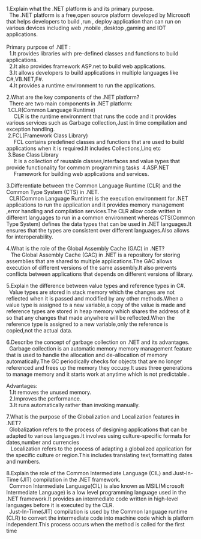 ﻿1.Explain what the .NET platform is and its primary purpose.<br>
&nbsp;&nbsp;The .NET platform is a free,open source platform developed by Microsoft that helps developers to build ,run , deploy application than can run on various devices including web ,mobile ,desktop ,gaming and IOT applications.<br><br>
Primary purpose of .NET :<br>
&nbsp;&nbsp;1.It provides libraries with pre-defined classes and functions to build applications.<br>
&nbsp;&nbsp;2.It also provides framework ASP.net to build web applications.<br>
&nbsp;&nbsp;3.It allows developers to build applications in multiple languages like C#,VB.NET,F#.<br>
&nbsp;&nbsp;4.It provides a runtime environment to run the applications.<br>

2.What are the key components of the .NET platform?<br>
&nbsp;&nbsp;There are two main components in .NET platform:<br>
&nbsp;1.CLR(Common Language Runtime)<br>
&nbsp;&nbsp;&nbsp;&nbsp;&nbsp;CLR is the runtime environment that runs the code and it provides various services such as Garbage collection,Just in time compilation and exception handling.<br>
&nbsp;2.FCL(Framework Class Library)<br>
&nbsp;&nbsp;&nbsp;&nbsp;&nbsp;FCL contains predefined classes and functions that are used to build applications when it is required.It includes Collections,Linq etc<br>
&nbsp;3.Base Class Library<br>
&nbsp;&nbsp;&nbsp;&nbsp;&nbsp;It is a collection of reusable classes,interfaces and value types that provide functionality for commom programming tasks
&nbsp;4.ASP.NET
&nbsp;&nbsp;&nbsp;&nbsp;&nbsp;Framework for building web applications and services.

3.Differentiate between the Common Language Runtime (CLR) and the Common Type System (CTS) in .NET.<br>
&nbsp;&nbsp;CLR(Common Language Runtime) is the execution environment for .NET applications  to run the application and it provides memory management ,error handling and compilation services.The CLR allow code written in different languages to run in a common environment whereas CTS(Common Type System) defines the data types that can be used in .NET languages.It ensures that the types are consistent over different languages.Also allows for interoperability.<br>

4.What is the role of the Global Assembly Cache (GAC) in .NET?<br>
&nbsp;&nbsp; The Global Assembly Cache (GAC) in .NET is a repository for storing assemblies that are shared to multiple applications.The GAC allows execution of different versions of the same assembly.It also prevents conflicts between applications that depends on different versions of library.

5.Explain the difference between value types and reference types in C#. <br>
&nbsp;&nbsp;Value types are stored in stack memory which the changes are not reflected when it is passed and  modified by any other methods.When a value type is assigned to a new variable,a copy of the value is made and reference types are stored in heap memory which shares the address of it so that any changes that made anywhere will be reflected.When the reference type is assigned to a new variable,only the reference is copied,not the actual data.<br>

6.Describe the concept of garbage collection on .NET and its advantages. <br>
&nbsp;&nbsp;Garbage collection is an automatic memory memory management feature that  is used to handle the allocation and de-allocation of memory automatically.The GC periodically checks for objects that are no longer referenced and frees up the memory they occupy.It uses three generations to manage memory and it starts work at anytime which is not predictable .

Advantages:<br>
&nbsp;&nbsp;1.It removes the unused memory.<br>
&nbsp;&nbsp;2.Improves the performance.<br>
&nbsp;&nbsp;3.It runs automatically rather than invoking manually.<br>

7.What is the purpose of the Globalization and Localization features in .NET? <br>
&nbsp;&nbsp;Globalization refers to the process of designing applications that can be adapted to various languages.It involves using culture-specific formats for dates,number and currencies <br>&nbsp;&nbsp; Localization refers to the process of adapting a globalized application for the specific culture or region.This includes translating text,formatting dates and numbers.<br>

8.Explain the role of the Common Intermediate Language (CIL) and Just-In-Time (JIT) compilation in the .NET framework. <br>
&nbsp;&nbsp;Common Intermediate Language(CIL) is also known as MSIL(Microsoft Intermediate Language) is a low level programming language used in the .NET framework.It provides an intermediate code written in high-level languages before it is executed by the CLR.<br>
&nbsp;&nbsp;Just-In-Time(JIT) compilation is used by the Common language runtime (CLR) to convert the intermediate code into machine code which is platform independent.This process occurs when the method is called for the first time<br>